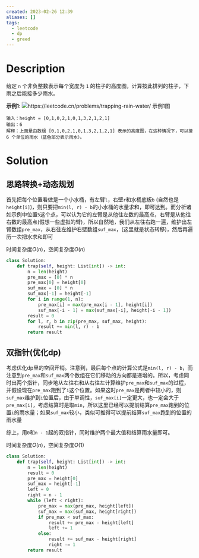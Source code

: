 ```yaml
---
created: 2023-02-26 12:39
aliases: []
tags:
  - leetcode 
  - dp 
  - greed 
---
```


# Description 

给定 `n` 个非负整数表示每个宽度为 `1` 的柱子的高度图，计算按此排列的柱子，下雨之后能接多少雨水。

**示例1**:
![https://leetcode.cn/problems/trapping-rain-water/ 示例1图](https://assets.leetcode-cn.com/aliyun-lc-upload/uploads/2018/10/22/rainwatertrap.png)

```
输入：height = [0,1,0,2,1,0,1,3,2,1,2,1]
输出：6
解释：上面是由数组 [0,1,0,2,1,0,1,3,2,1,2,1] 表示的高度图，在这种情况下，可以接 6 个单位的雨水（蓝色部分表示雨水）。 
```

# Solution

## 思路转换+动态规划

首先把每个位置看做是一个小水桶，有左臂`l`，右壁`r`和水桶底板`b` (自然也是`height[i]`)，则只要把`min(l, r) - b`的小水桶的水量求和，即可达到。而分析诸如示例中位置`5`这个点，可以认为它的左臂是从他往左数的最高点，右臂是从他往右数的最高点(假想一些虚拟的臂)，所以自然地，我们从左往右跑一遍，维护出左臂数组`pre_max`，从右往左维护右壁数组`suf_max`，(这里就是状态转移)，然后再遍历一次把水求和即可

时间复杂度$O(n)$，空间复杂度$O(n)$

```python
class Solution:
    def trap(self, height: List[int]) -> int:
        n = len(height)
        pre_max = [0] * n
        pre_max[0] = height[0]
        suf_max = [0] * n
        suf_max[-1] = height[-1]
        for i in range(1, n):
            pre_max[i] = max(pre_max[i - 1], height[i])
            suf_max[-i - 1] = max(suf_max[-i], height[-i - 1])
        result = 0
        for l, r, b in zip(pre_max, suf_max, height):
            result += min(l, r) - b
        return result
```


## 双指针(优化dp)

考虑优化dp里的空间开销。注意到，最后每个点的计算公式是`min(l, r) - b`，而注意到`pre_max`和`suf_max`两个数组在它们移动的方向都是递增的。所以，考虑同时出两个指针，同步地从左往右和从右往左计算维护`pre_max`和`suf_max`的过程，并假设现在`pre_max`跑到了`i`这个位置。如果这时`pre_max`是两者中较小的，则`suf_max`维护到`i`位置后，由于单调性，`suf_max[i]`一定更大，也一定会大于`pre_max[i]`，考虑结算时是取`min`，所以这里已经可以提前结算`pre_max`跑到的位置`i`的雨水量；如果`suf_max`较小，类似可推得可以提前结算`suf_max`跑到的位置的雨水量

综上，用`0`和`n - 1`起的双指针，同时维护两个最大值和结算雨水量即可。

时间复杂度$O(n)$，空间复杂度$O(1)$

```python
class Solution:
    def trap(self, height: List[int]) -> int:
        n = len(height)
        result = 0
        pre_max = height[0]
        suf_max = height[-1]
        left = 0
        right = n - 1
        while (left < right):
            pre_max = max(pre_max, height[left])
            suf_max = max(suf_max, height[right])
            if pre_max < suf_max:
                result += pre_max - height[left]
                left += 1
            else:
                result += suf_max - height[right]
                right -= 1
        return result
```

